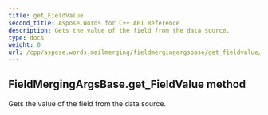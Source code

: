 ```yaml
---
title: get_FieldValue
second_title: Aspose.Words for C++ API Reference
description: Gets the value of the field from the data source. 
type: docs
weight: 0
url: /cpp/aspose.words.mailmerging/fieldmergingargsbase/get_fieldvalue/
---
```

## FieldMergingArgsBase.get_FieldValue method


Gets the value of the field from the data source. 

